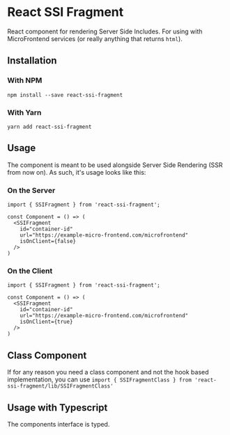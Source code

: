 # React SSI Fragment

React component for rendering Server Side Includes. For using with MicroFrontend services (or really anything that returns `html`).

## Installation

### With NPM

`npm install --save react-ssi-fragment`

### With Yarn

`yarn add react-ssi-fragment`

## Usage

The component is meant to be used alongside Server Side Rendering (SSR from now on). As such, it's usage looks like this:

### On the Server

```
import { SSIFragment } from 'react-ssi-fragment';

const Component = () => (
  <SSIFragment
    id="container-id"
    url="https://example-micro-frontend.com/microfrontend"
    isOnClient={false}
  />
)
```

### On the Client

```
import { SSIFragment } from 'react-ssi-fragment';

const Component = () => (
  <SSIFragment
    id="container-id"
    url="https://example-micro-frontend.com/microfrontend"
    isOnClient={true}
  />
)
```

## Class Component

If for any reason you need a class component and not the hook based implementation, you can use `import { SSIFragmentClass } from 'react-ssi-fragment/lib/SSIFragmentClass'`

## Usage with Typescript

The components interface is typed.
